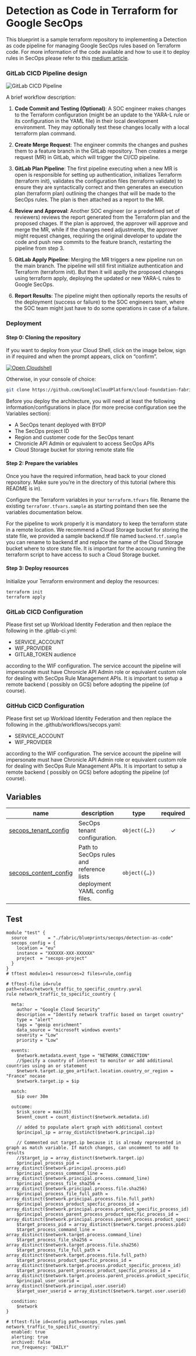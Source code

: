 # Detection as Code in Terraform for Google SecOps

This blueprint is a sample terraform repository to implementing a Detection as code pipeline for managing Google SecOps
rules based on Terraform code.
For more information of the code available and how to use it to deploy rules in SecOps please refer to
this [medium article](https://medium.com/p/646de8967278).

### GitLab CICD Pipeline design

![GitLab CICD Pipeline](./images/diagram.png)

A brief workflow description:

1. **Code Commit and Testing (Optional)**: A SOC engineer makes changes to the Terraform configuration (might be an
   update to the YARA-L rule or its configuration in the YAML file) in their local development environment. They may
   optionally test these changes locally with a local terraform plan command.

2. **Create Merge Request**: The engineer commits the changes and pushes them to a feature branch in the GitLab
   repository. Then creates a merge request (MR) in GitLab, which will trigger the CI/CD pipeline.

3. **GitLab Plan Pipeline**: The first pipeline executing when a new MR is open is responsible for setting up
   authentication, initializes Terraform (terraform init), validates the configuration files (terraform validate) to
   ensure they are syntactically correct and then generates an execution plan (terraform plan) outlining the changes
   that will be made to the SecOps rules. The plan is then attached as a report to the MR.


4. **Review and Approval**: Another SOC engineer (or a predefined set of reviewers) reviews the report generated from
   the Terraform plan and the proposed chages. If the plan is approved, the approver will approve and merge the MR,
   while if the changes need adjustments, the approver might request changes, requiring the original developer to update
   the code and push new commits to the feature branch, restarting the pipeline from step 3.

5. **GitLab Apply Pipeline**: Merging the MR triggers a new pipeline run on the main branch. The pipeline will still
   first initialize authentication and Terraform (terraform init). But then it will applly the proposed changes using
   terraform apply, deploying the updated or new YARA-L rules to Google SecOps.

6. **Report Results**: The pipeline might then optionally reports the results of the deployment (success or failure) to
   the SOC engineers team, where the SOC team might just have to do some operations in case of a failure.

### Deployment

#### Step 0: Cloning the repository

If you want to deploy from your Cloud Shell, click on the image below, sign in
if required and when the prompt appears, click on “confirm”.

[![Open Cloudshell](./images/cloud-shell-button.png)](https://shell.cloud.google.com/cloudshell/editor?cloudshell_git_repo=https%3A%2F%2Fgithub.com%2FGoogleCloudPlatform%2Fcloud-foundation-fabric&cloudshell_workspace=blueprints%2Fthird-party-solutions%2Fwordpress%2Fcloudrun)

Otherwise, in your console of choice:

```bash
git clone https://github.com/GoogleCloudPlatform/cloud-foundation-fabric.git
```

Before you deploy the architecture, you will need at least the following
information/configurations in place (for more precise configuration see the Variables section):

* A SecOps tenant deployed with BYOP
* The SecOps project ID
* Region and customer code for the SecOps tenant
* Chronicle API Admin or equivalent to access SecOps APIs
* Cloud Storage bucket for storing remote state file

#### Step 2: Prepare the variables

Once you have the required information, head back to your cloned repository.
Make sure you’re in the directory of this tutorial (where this README is in).

Configure the Terraform variables in your `terraform.tfvars` file.
Rename the existing `terrafomr.tfvars.sample` as starting pointand then see the variables
documentation below.

For the pipeline to work properly it is mandatory to keep the terraform state in a remote location.
We recommend a Cloud Storage bucket for storing the state file, we provided a sample backend.tf file
named `backend.tf.sample` you can rename to backend.tf and replace the name of the Cloud Storage bucket where to store
state file. It is important for the accoung running the terraform script to have access to such a Cloud Storage bucket.

#### Step 3: Deploy resources

Initialize your Terraform environment and deploy the resources:

```shell
terraform init
terraform apply
```

### GitLab CICD Configuration

Please first set up Workload Identity Federation and then replace the following in the .gitlab-ci.yml:

- SERVICE_ACCOUNT
- WIF_PROVIDER
- GITLAB_TOKEN audience

according to the WIF configuration. The service account the pipeline will impersonate must have Chronicle API Admin role
or equivalent custom role for dealing with SecOps Rule Management APIs. It is important to setup a remote backend (
possibly on GCS) before adopting the pipeline (of course).

### GitHub CICD Configuration

Please first set up Workload Identity Federation and then replace the following in the .github/workflows/secops.yaml:

- SERVICE_ACCOUNT
- WIF_PROVIDER

according to the WIF configuration. The service account the pipeline will impersonate must have Chronicle API Admin role
or equivalent custom role for dealing with SecOps Rule Management APIs. It is important to setup a remote backend (
possibly on GCS) before adopting the pipeline (of course).
<!-- BEGIN TFDOC -->

## Variables

| name                                      | description                                                            |                                                                                                      type                                                                                                      | required |                                                                                  default                                                                                   |
|-------------------------------------------|------------------------------------------------------------------------|:--------------------------------------------------------------------------------------------------------------------------------------------------------------------------------------------------------------:|:--------:|:--------------------------------------------------------------------------------------------------------------------------------------------------------------------------:|
| [secops_tenant_config](variables.tf#L29)  | SecOps tenant configuration.                                           | <code title="object&#40;&#123;&#10;  location &#61; optional&#40;string, &#34;eu&#34;&#41;&#10;  instance &#61; string&#10;  project  &#61; string&#10;&#125;&#41;">object&#40;&#123;&#8230;&#125;&#41;</code> |    ✓     |                                                                                                                                                                            |
| [secops_content_config](variables.tf#L17) | Path to SecOps rules and reference lists deployment YAML config files. |                             <code title="object&#40;&#123;&#10;  reference_lists &#61; string&#10;  rules &#61; string&#10;&#125;&#41;">object&#40;&#123;&#8230;&#125;&#41;</code>                             |          | <code title="&#123;&#10;  reference_lists &#61; &#34;secops_reference_lists.yaml&#34;&#10;  rules &#61; &#34;secops_rules.yaml&#34;&#10;&#125;">&#123;&#8230;&#125;</code> |

<!-- END TFDOC -->

## Test

```hcl
module "test" {
  source        = "./fabric/blueprints/secops/detection-as-code"
  secops_config = {
    location = "eu"
    instance = "XXXXXX-XXX-XXXXXX"
    project  = "secops-project"
  }
}
# tftest modules=1 resources=2 files=rule,config
```

```
# tftest-file id=rule path=rules/network_traffic_to_specific_country.yaral
rule network_traffic_to_specific_country {

  meta:
    author = "Google Cloud Security"
    description = "Identify network traffic based on target country"
    type = "alert"
    tags = "geoip enrichment"
    data_source = "microsoft windows events"
    severity = "Low"
    priority = "Low"

  events:
    $network.metadata.event_type = "NETWORK_CONNECTION"
    //Specify a country of interest to monitor or add additional countries using an or statement
    $network.target.ip_geo_artifact.location.country_or_region = "France" nocase
    $network.target.ip = $ip

  match:
    $ip over 30m

  outcome:
    $risk_score = max(35)
    $event_count = count_distinct($network.metadata.id)

    // added to populate alert graph with additional context
    $principal_ip = array_distinct($network.principal.ip)

    // Commented out target.ip because it is already represented in graph as match variable. If match changes, can uncomment to add to results
    //$target_ip = array_distinct($network.target.ip)
    $principal_process_pid = array_distinct($network.principal.process.pid)
    $principal_process_command_line = array_distinct($network.principal.process.command_line)
    $principal_process_file_sha256 = array_distinct($network.principal.process.file.sha256)
    $principal_process_file_full_path = array_distinct($network.principal.process.file.full_path)
    $principal_process_product_specfic_process_id = array_distinct($network.principal.process.product_specific_process_id)
    $principal_process_parent_process_product_specfic_process_id = array_distinct($network.principal.process.parent_process.product_specific_process_id)
    $target_process_pid = array_distinct($network.target.process.pid)
    $target_process_command_line = array_distinct($network.target.process.command_line)
    $target_process_file_sha256 = array_distinct($network.target.process.file.sha256)
    $target_process_file_full_path = array_distinct($network.target.process.file.full_path)
    $target_process_product_specfic_process_id = array_distinct($network.target.process.product_specific_process_id)
    $target_process_parent_process_product_specfic_process_id = array_distinct($network.target.process.parent_process.product_specific_process_id)
    $principal_user_userid = array_distinct($network.principal.user.userid)
    $target_user_userid = array_distinct($network.target.user.userid)

  condition:
    $network
}
```

```
# tftest-file id=config path=secops_rules.yaml
network_traffic_to_specific_country:
  enabled: true
  alerting: true
  archived: false
  run_frequency: "DAILY"
```
